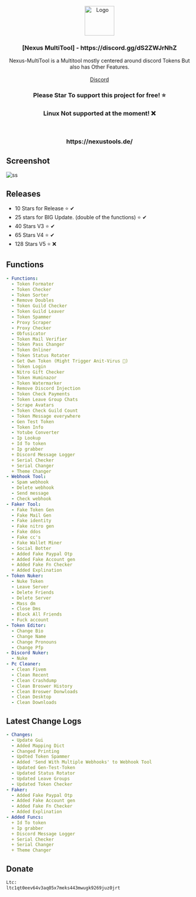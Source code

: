 <p align="center">
  <a href="https://github.com/VatosV2/Nexus-MultiTool">
    <img src="https://cdn.discordapp.com/attachments/1209895707675205653/1209919950689411092/RmDJt7xVhNFTA6yvy3EWfsTbki45EeI67K93h75F_1.png?ex=6682ec43&is=66819ac3&hm=4809b150641e60e6068a3253a3074aac491f3783021a9e858b7d5bbf4698e101&" alt="Logo" width="80" height="80">
  </a>

  <h3 align="center">[Nexus MultiTool] - https://discord.gg/dS2ZWJrNhZ</h3>

  <p align="center">
    Nexus-MultiTool is a Multitool mostly centered around discord Tokens But also has Other Features.
    <br/>
    <br/>
    <a href="https://discord.gg/dS2ZWJrNhZ">Discord</a>
  </p>
</p>
<h3 align="center";">Please Star To support this project for free! ⭐</h3>
<h3 align="center";">Linux Not supported at the moment! ❌</h3>
<br/>
<h3 align="center";>  https://nexustools.de/ </h3>

## Screenshot
![ss](https://repository-images.githubusercontent.com/765915896/684b1822-40f8-4dc3-972c-f706e56e9243)


## Releases
- 10 Stars for Release ⭐ ✔
- 25 stars for BIG Update. (double of the functions) ⭐ ✔
- 40 Stars V3 ⭐️ ✔
- 65 Stars V4 ⭐️ ✔
- 128 Stars V5 ⭐️ ❌
## Functions
```yaml
- Functions:
  - Token Formater
  - Token Checker
  - Token Sorter
  - Remove Doubles
  - Token Guild Checker
  - Token Guild Leaver
  - Token Spammer
  - Proxy Scraper
  - Proxy Checker
  - Obfusicator 
  - Token Mail Verifier
  - Token Pass Changer
  - Token Onliner
  - Token Status Rotater
  - Get Own Token (Might Trigger Anit-Virus 🔴)
  - Token Login
  - Nitro Gift Checker
  - Token Huminazor
  - Token Watermarker
  - Remove Discord Injection
  - Token Check Payments
  - Token Leave Group Chats
  - Scrape Avatars
  - Token Check Guild Count
  - Token Message everywhere
  - Gen Test Token
  - Token Info
  - Yotube Converter
  - Ip Lookup
  + Id To token
  + Ip grabber
  + Discord Message Logger
  + Serial Checker
  + Serial Changer
  + Theme Changer
- Webhook Tool:
  - Spam webhook
  - Delete webhook
  - Send message
  - Check webhook
- Faker Tool:
  - Fake Token Gen
  - Fake Mail Gen
  - Fake identity 
  - Fake nitro gen
  - Fake ddos
  - Fake cc's
  - Fake Wallet Miner
  - Social Botter
  + Added Fake Paypal Otp
  + Added Fake Account gen
  + Added Fake Fn Checker
  + Added Explination
- Token Nuker:
  - Nuke Token
  - Leave Server
  - Delete Friends
  - Delete Server
  - Mass dm
  - Close Dms
  - Block All Friends
  - Fuck account
- Token Editor:
  - Change Bio
  - Change Name
  - Change Pronouns
  - Change Pfp
- Discord Nuker:
  - Nuke
- Pc Cleaner:
  - Clean Fivem
  - Clean Recent
  - Clean Crashdump
  - Clean Broswer History
  - Clean Broswer Donwloads
  - Clean Desktop
  - Clean Downloads
```
## Latest Change Logs
```yaml
- Changes:
  - Update Gui
  - Added Mapping Dict
  - Changed Printing
  - Updted Token Spammer
  - Added 'Send With Multiple Webhooks' to Webhook Tool
  - Updated Gen-Test-Token
  - Updated Status Rotator
  - Updated Leave Groups
  - Updated Token Checker
- Faker:
  - Added Fake Paypal Otp
  - Added Fake Account gen
  - Added Fake Fn Checker
  - Added Explination
- Added Funcs:
  + Id To token
  + Ip grabber
  + Discord Message Logger
  + Serial Checker
  + Serial Changer
  + Theme Changer
```
## Donate
```py
Ltc:
ltc1qt0eev64v3aq05x7meks443mwugk9269juz0jrt

```
